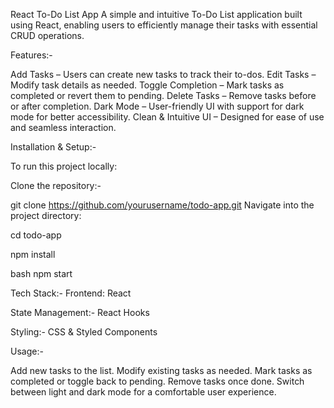 React To-Do List App
A simple and intuitive To-Do List application built using React, enabling users to efficiently manage their tasks with essential CRUD operations.

Features:- 

Add Tasks – Users can create new tasks to track their to-dos.
Edit Tasks – Modify task details as needed.
Toggle Completion – Mark tasks as completed or revert them to pending.
Delete Tasks – Remove tasks before or after completion.
Dark Mode – User-friendly UI with support for dark mode for better accessibility.
Clean & Intuitive UI – Designed for ease of use and seamless interaction.

Installation & Setup:-

To run this project locally:

Clone the repository:-


git clone https://github.com/yourusername/todo-app.git
Navigate into the project directory:

cd todo-app

npm install

bash
npm start

Tech Stack:- Frontend: React

State Management:- React Hooks

Styling:- CSS & Styled Components

Usage:-

Add new tasks to the list.
Modify existing tasks as needed.
Mark tasks as completed or toggle back to pending.
Remove tasks once done.
Switch between light and dark mode for a comfortable user experience.
